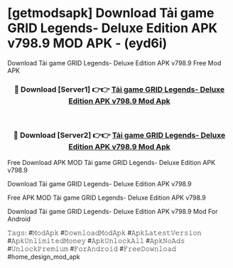 # [getmodsapk] Download Tải game GRID Legends- Deluxe Edition APK v798.9 MOD APK - (eyd6i)
Download Tải game GRID Legends- Deluxe Edition APK v798.9 Free Mod APK

<div align="center">
<h3>🔴 Download [Server1] 👉👉 <a href="https://apk-comot.site?title=Tải_game_GRID_Legends-_Deluxe_Edition_APK_v798.9">Tải game GRID Legends- Deluxe Edition APK v798.9 Mod Apk</a></h3><br>

<h3>🔴 Download [Server2] 👉👉 <a href="https://apk-comot.site?title=Tải_game_GRID_Legends-_Deluxe_Edition_APK_v798.9">Tải game GRID Legends- Deluxe Edition APK v798.9 Mod Apk</a></h3>
</div>


Free Download APK MOD Tải game GRID Legends- Deluxe Edition APK v798.9

Download Tải game GRID Legends- Deluxe Edition APK v798.9 

Free APK MOD Tải game GRID Legends- Deluxe Edition APK v798.9 

Download Tải game GRID Legends- Deluxe Edition APK v798.9 Mod For Android

𝚃𝚊𝚐𝚜: #𝙼𝚘𝚍𝙰𝚙𝚔 #𝙳𝚘𝚠𝚗𝚕𝚘𝚊𝚍𝙼𝚘𝚍𝙰𝚙𝚔 #𝙰𝚙𝚔𝙻𝚊𝚝𝚎𝚜𝚝𝚅𝚎𝚛𝚜𝚒𝚘𝚗 #𝙰𝚙𝚔𝚄𝚗𝚕𝚒𝚖𝚒𝚝𝚎𝚍𝙼𝚘𝚗𝚎𝚢 #𝙰𝚙𝚔𝚄𝚗𝚕𝚘𝚌𝚔𝙰𝚕𝚕 #𝙰𝚙𝚔𝙽𝚘𝙰𝚍𝚜 #𝚄𝚗𝚕𝚘𝚌𝚔𝙿𝚛𝚎𝚖𝚒𝚞𝚖 #𝙵𝚘𝚛𝙰𝚗𝚍𝚛𝚘𝚒𝚍 #𝙵𝚛𝚎𝚎𝙳𝚘𝚠𝚗𝚕𝚘𝚊𝚍 #home_design_mod_apk